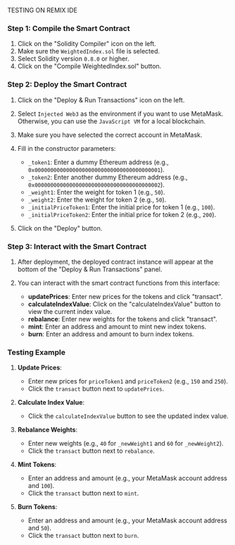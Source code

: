 


TESTING ON REMIX IDE

### Step 1: Compile the Smart Contract

1. Click on the "Solidity Compiler" icon on the left.
2. Make sure the `WeightedIndex.sol` file is selected.
3. Select Solidity version `0.8.0` or higher.
4. Click on the "Compile WeightedIndex.sol" button.

### Step 2: Deploy the Smart Contract

1. Click on the "Deploy & Run Transactions" icon on the left.
2. Select `Injected Web3` as the environment if you want to use MetaMask. Otherwise, you can use the `JavaScript VM` for a local blockchain.
3. Make sure you have selected the correct account in MetaMask.
4. Fill in the constructor parameters:
   - `_token1`: Enter a dummy Ethereum address (e.g., `0x0000000000000000000000000000000000000001`).
   - `_token2`: Enter another dummy Ethereum address (e.g., `0x0000000000000000000000000000000000000002`).
   - `_weight1`: Enter the weight for token 1 (e.g., `50`).
   - `_weight2`: Enter the weight for token 2 (e.g., `50`).
   - `_initialPriceToken1`: Enter the initial price for token 1 (e.g., `100`).
   - `_initialPriceToken2`: Enter the initial price for token 2 (e.g., `200`).

5. Click on the "Deploy" button.

### Step 3: Interact with the Smart Contract

1. After deployment, the deployed contract instance will appear at the bottom of the "Deploy & Run Transactions" panel.
2. You can interact with the smart contract functions from this interface:

   - **updatePrices**: Enter new prices for the tokens and click "transact".
   - **calculateIndexValue**: Click on the "calculateIndexValue" button to view the current index value.
   - **rebalance**: Enter new weights for the tokens and click "transact".
   - **mint**: Enter an address and amount to mint new index tokens.
   - **burn**: Enter an address and amount to burn index tokens.

### Testing Example

1. **Update Prices**:
   - Enter new prices for `priceToken1` and `priceToken2` (e.g., `150` and `250`).
   - Click the `transact` button next to `updatePrices`.

2. **Calculate Index Value**:
   - Click the `calculateIndexValue` button to see the updated index value.

3. **Rebalance Weights**:
   - Enter new weights (e.g., `40` for `_newWeight1` and `60` for `_newWeight2`).
   - Click the `transact` button next to `rebalance`.

4. **Mint Tokens**:
   - Enter an address and amount (e.g., your MetaMask account address and `100`).
   - Click the `transact` button next to `mint`.

5. **Burn Tokens**:
   - Enter an address and amount (e.g., your MetaMask account address and `50`).
   - Click the `transact` button next to `burn`.
